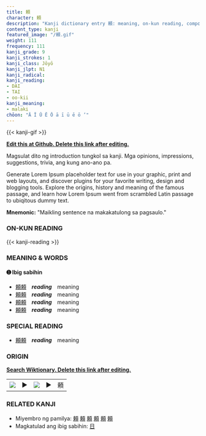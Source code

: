 ```yaml
---
title: 頼
character: 頼
description: "Kanji dictionary entry 頼: meaning, on-kun reading, compounds, origin, related kanji"
content_type: kanji
featured_image: "/頼.gif"
weight: 111
frequency: 111
kanji_grade: 9
kanji_strokes: 1
kanji_class: Jōyō
kanji_jlpt: N1
kanji_radical: 
kanji_reading: 
- DAI
- TAI
- oo-kii
kanji_meaning:
- malaki
chōon: "Ā Ī Ū Ē Ō ā ī ū ē ō ’"
---
```

[//]: # (Don't edit the line below. Kanji animated GIF code is automatically generated.)
{{< kanji-gif >}}

[//]: # (Edit below this line.)

**[Edit this at Github. Delete this link after editing.](https://github.com/tim0g/tim/tree/main/content/kanji/頼/index.md)**

Magsulat dito ng introduction tungkol sa kanji. Mga opinions, impressions, suggestions, trivia, ang kung ano-ano pa.

Generate Lorem Ipsum placeholder text for use in your graphic, print and web layouts, and discover plugins for your favorite writing, design and blogging tools. Explore the origins, history and meaning of the famous passage, and learn how Lorem Ipsum went from scrambled Latin passage to ubiqitous dummy text.
 
**Mnemonic:** "Maikling sentence na makakatulong sa pagsaulo."

### ON-KUN READING

[//]: # (Don't edit the line below. ON-KUN READING code is automatically generated.)
{{< kanji-reading >}}

### MEANING & WORDS

#### ➊ **Ibig sabihin**
  - [頼](../頼)[頼](../頼)　***reading***　meaning
  - [頼](../頼)[頼](../頼)　***reading***　meaning
  - [頼](../頼)[頼](../頼)　***reading***　meaning
  - [頼](../頼)[頼](../頼)　***reading***　meaning

### SPECIAL READING
  - [頼](../頼)[頼](../頼)　***reading***　meaning

### ORIGIN

**[Search Wiktionary. Delete this link after editing.](https://wiktionary.org/wiki/頼)**
<table class="kanji-table"><tr><td>
<img src="60px-頼-bronze.svg.png">
</td><td>▶</td><td>
<img src="60px-頼-oracle.svg.png">
</td><td>▶</td>
<td class="kanji-origin">頼</td>
</tr></table>

### RELATED KANJI
- Miyembro ng pamilya: [頼](../頼) [頼](../頼) [頼](../頼) [頼](../頼) [頼](../頼) [頼](../頼)
- Magkatulad ang ibig sabihin: [日](../日)
